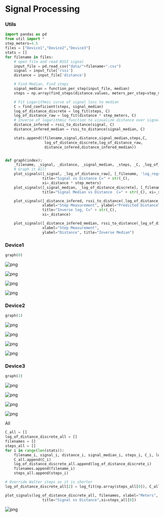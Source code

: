 # Signal Processing
### Utils


```python
import pandas as pd
from util import *
step_meters=4.5
files = ["Device1","Device2","Device3"]
stats = []
for filename in files:
    # open file and read RSSI signal
    input_file = pd.read_csv("data/"+filename+".csv")
    signal = input_file['rssi']
    distance = input_file['distance']

    # Find Median, Find steps
    signal_median = function_per_step(input_file, median)
    steps = np.array(find_steps(distance.values, meters_per_step=step_meters))

    # Fit Logarithmic curve of signal loss to median
    C = find_coeficient(steps, signal_median)
    log_of_distance_discrete = log_fit(steps, C)
    log_of_distance_raw = log_fit(distance * step_meters, C)
    # Inverse of logarithmic function to visualize distance over signal, make it lineal
    distance_infered = rssi_to_distance(signal, C)
    distance_infered_median = rssi_to_distance(signal_median, C)

    stats.append((filename,signal,distance,signal_median,steps,C,
                  log_of_distance_discrete,log_of_distance_raw,
                  distance_infered,distance_infered_median))


def graph(index):
    _filename, _signal, _distance, _signal_median, _steps, _C, _log_of_distance_discrete, _log_of_distance_raw, _distance_infered, _distance_infered_median = stats[index]
    # Graph it All!
    plot_signals([_signal, _log_of_distance_raw], [_filename, 'log_regression'], xlabel="Meters", ylabel="Signal",
                 title="Signal vs Distance C=" + str(_C),
                 xi=_distance * step_meters)
    plot_signals([_signal_median, _log_of_distance_discrete], [_filename, 'log_regression'],
                 title="Signal Median vs Distance  C=" + str(_C), xi=_steps)

    plot_signals([_distance_infered, rssi_to_distance(_log_of_distance_raw, _C)], [_filename, 'log_regression'],
                 xlabel="Step Measurement", ylabel="Predicted Distance",
                 title="Inverse log, C=" + str(_C),
                 xi=_distance)

    plot_signals([_distance_infered_median, rssi_to_distance(_log_of_distance_discrete, _C)], [_filename, "log_regression"],
                 xlabel="Step Measurement",
                 ylabel="Distance", title="Inverse Median")
```

### Device1


```python
graph(0)
```


    
![png](output_3_0.png)
    



    
![png](output_3_1.png)
    



    
![png](output_3_2.png)
    



    
![png](output_3_3.png)
    


### Device2


```python
graph(1)
```


    
![png](output_5_0.png)
    



    
![png](output_5_1.png)
    



    
![png](output_5_2.png)
    



    
![png](output_5_3.png)
    


### Device3


```python
graph(2)
```


    
![png](output_7_0.png)
    



    
![png](output_7_1.png)
    



    
![png](output_7_2.png)
    



    
![png](output_7_3.png)
    


All


```python
C_all = []
log_of_distance_discrete_all = []
filenames = []
steps_all = []
for i in range(len(stats)):
    filename_i, signal_i, distance_i, signal_median_i, steps_i, C_i, log_of_distance_discrete_i, log_of_distance_raw_i, distance_infered_i,distance_infered_median_i = stats[i]
    C_all.append(C_i)
    log_of_distance_discrete_all.append(log_of_distance_discrete_i)
    filenames.append(filename_i)
    steps_all.append(steps_i)

# Override Walter steps as it is shorter
log_of_distance_discrete_all[2] = log_fit(np.array(steps_all[0]), C_all[2])

plot_signals(log_of_distance_discrete_all, filenames, xlabel="Meters", ylabel="Signal",
                 title="Signal vs Distance",xi=steps_all[0])
```


    
![png](output_9_0.png)
    



```python

```
